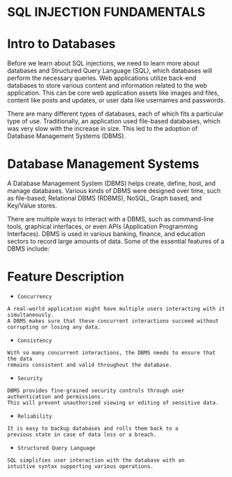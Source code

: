# SQL INJECTION FUNDAMENTALS 

# Intro to Databases
Before we learn about SQL injections, we need to learn more about databases and Structured Query Language (SQL), which databases will perform the necessary queries. Web applications utilize back-end databases to store various content and information related to the web application. This can be core web application assets like images and files, content like posts and updates, or user data like usernames and passwords.

There are many different types of databases, each of which fits a particular type of use. Traditionally, an application used file-based databases, which was very slow with the increase in size. This led to the adoption of Database Management Systems (DBMS).

# Database Management Systems

A Database Management System (DBMS) helps create, define, host, and manage databases. Various kinds of DBMS were designed over time, such as file-based, Relational DBMS (RDBMS), NoSQL, Graph based, and Key/Value stores.

There are multiple ways to interact with a DBMS, such as command-line tools, graphical interfaces, or even APIs (Application Programming Interfaces). DBMS is used in various banking, finance, and education sectors to record large amounts of data. Some of the essential features of a DBMS include:

# Feature	 Description

* `Concurrency`

```
A real-world application might have multiple users interacting with it simultaneously. 
A DBMS makes sure that these concurrent interactions succeed without corrupting or losing any data.
```
* `Consistency`	

```
With so many concurrent interactions, the DBMS needs to ensure that the data 
remains consistent and valid throughout the database.
```
* `Security`	

```
DBMS provides fine-grained security controls through user authentication and permissions. 
This will prevent unauthorized viewing or editing of sensitive data.
```
* `Reliability`

```
It is easy to backup databases and rolls them back to a 
previous state in case of data loss or a breach.
```
* `Structured Query Language`
	
```
SQL simplifies user interaction with the database with an 
intuitive syntax supporting various operations.
```
